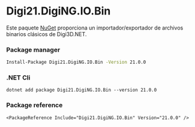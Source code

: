 # Digi21.DigiNG.IO.Bin

Este paquete [NuGet](https://www.nuget.org/packages/Digi21.DigiNG.Io.Bin/) proporciona un importador/exportador de archivos binarios clásicos de Digi3D.NET.

### Package manager
```bash
Install-Package Digi21.DigiNG.IO.Bin -Version 21.0.0
```

### .NET Cli
```
dotnet add package Digi21.DigiNG.IO.Bin --version 21.0.0
```

### Package reference
```markup
<PackageReference Include="Digi21.DigiNG.IO.Bin" Version="21.0.0" />
```





